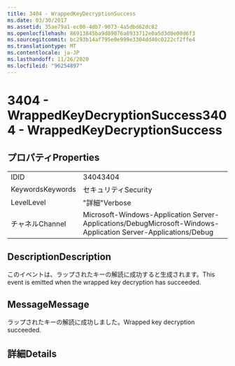 ```yaml
---
title: 3404 - WrappedKeyDecryptionSuccess
ms.date: 03/30/2017
ms.assetid: 35ae79a1-ec00-4db7-9073-4a5dbd62dc82
ms.openlocfilehash: 86913845ba9d89076a8933712e0a5d3d0e00d6f3
ms.sourcegitcommit: bc293b14af795e0e999e3304dd40c0222cf2ffe4
ms.translationtype: MT
ms.contentlocale: ja-JP
ms.lasthandoff: 11/26/2020
ms.locfileid: "96254897"
---
```

# <a name="3404---wrappedkeydecryptionsuccess"></a><span data-ttu-id="35951-102">3404 - WrappedKeyDecryptionSuccess</span><span class="sxs-lookup"><span data-stu-id="35951-102">3404 - WrappedKeyDecryptionSuccess</span></span>

## <a name="properties"></a><span data-ttu-id="35951-103">プロパティ</span><span class="sxs-lookup"><span data-stu-id="35951-103">Properties</span></span>  
  
|||  
|-|-|  
|<span data-ttu-id="35951-104">ID</span><span class="sxs-lookup"><span data-stu-id="35951-104">ID</span></span>|<span data-ttu-id="35951-105">3404</span><span class="sxs-lookup"><span data-stu-id="35951-105">3404</span></span>|  
|<span data-ttu-id="35951-106">Keywords</span><span class="sxs-lookup"><span data-stu-id="35951-106">Keywords</span></span>|<span data-ttu-id="35951-107">セキュリティ</span><span class="sxs-lookup"><span data-stu-id="35951-107">Security</span></span>|  
|<span data-ttu-id="35951-108">Level</span><span class="sxs-lookup"><span data-stu-id="35951-108">Level</span></span>|<span data-ttu-id="35951-109">"詳細"</span><span class="sxs-lookup"><span data-stu-id="35951-109">Verbose</span></span>|  
|<span data-ttu-id="35951-110">チャネル</span><span class="sxs-lookup"><span data-stu-id="35951-110">Channel</span></span>|<span data-ttu-id="35951-111">Microsoft-Windows-Application Server-Applications/Debug</span><span class="sxs-lookup"><span data-stu-id="35951-111">Microsoft-Windows-Application Server-Applications/Debug</span></span>|  
  
## <a name="description"></a><span data-ttu-id="35951-112">Description</span><span class="sxs-lookup"><span data-stu-id="35951-112">Description</span></span>  

 <span data-ttu-id="35951-113">このイベントは、ラップされたキーの解読に成功すると生成されます。</span><span class="sxs-lookup"><span data-stu-id="35951-113">This event is emitted when the wrapped key decryption has succeeded.</span></span>  
  
## <a name="message"></a><span data-ttu-id="35951-114">Message</span><span class="sxs-lookup"><span data-stu-id="35951-114">Message</span></span>  

 <span data-ttu-id="35951-115">ラップされたキーの解読に成功しました。</span><span class="sxs-lookup"><span data-stu-id="35951-115">Wrapped key decryption succeeded.</span></span>  
  
## <a name="details"></a><span data-ttu-id="35951-116">詳細</span><span class="sxs-lookup"><span data-stu-id="35951-116">Details</span></span>
